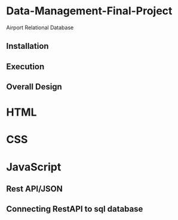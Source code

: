 # Data-Management-Final-Project
Airport Relational Database
## Installation

## Execution

## Overall Design

# HTML

# CSS

# JavaScript

## Rest API/JSON

## Connecting RestAPI to sql database
